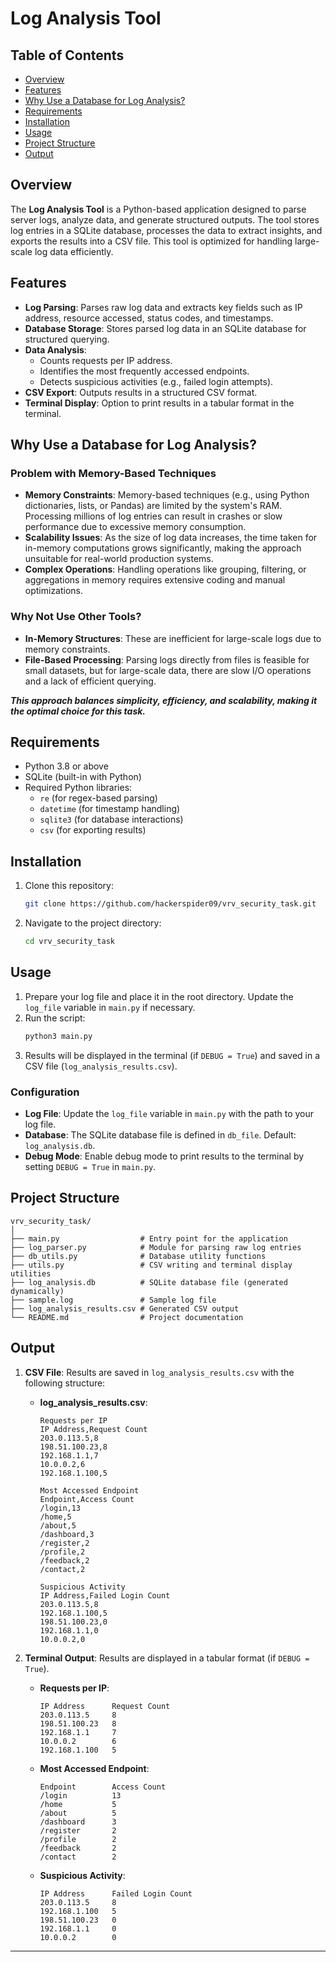 
# Log Analysis Tool

## Table of Contents
- [Overview](#overview)
- [Features](#features)
- [Why Use a Database for Log Analysis?](#why-use-a-database-for-log-analysis)
- [Requirements](#requirements)
- [Installation](#installation)
- [Usage](#usage)
- [Project Structure](#project-structure)
- [Output](#output)


## Overview
The **Log Analysis Tool** is a Python-based application designed to parse server logs, analyze data, and generate structured outputs. The tool stores log entries in a SQLite database, processes the data to extract insights, and exports the results into a CSV file. This tool is optimized for handling large-scale log data efficiently.



## Features
- **Log Parsing**: Parses raw log data and extracts key fields such as IP address, resource accessed, status codes, and timestamps.
- **Database Storage**: Stores parsed log data in an SQLite database for structured querying.
- **Data Analysis**: 
  - Counts requests per IP address.
  - Identifies the most frequently accessed endpoints.
  - Detects suspicious activities (e.g., failed login attempts).
- **CSV Export**: Outputs results in a structured CSV format.
- **Terminal Display**: Option to print results in a tabular format in the terminal.



## Why Use a Database for Log Analysis?

### Problem with Memory-Based Techniques
- **Memory Constraints**: Memory-based techniques (e.g., using Python dictionaries, lists, or Pandas) are limited by the system's RAM. Processing millions of log entries can result in crashes or slow performance due to excessive memory consumption.
- **Scalability Issues**: As the size of log data increases, the time taken for in-memory computations grows significantly, making the approach unsuitable for real-world production systems.
- **Complex Operations**: Handling operations like grouping, filtering, or aggregations in memory requires extensive coding and manual optimizations.



### Why Not Use Other Tools?
- **In-Memory Structures**: These are inefficient for large-scale logs due to memory constraints.
- **File-Based Processing**: Parsing logs directly from files is feasible for small datasets, but for large-scale data, there are slow I/O operations and a lack of efficient querying.

***This approach balances simplicity, efficiency, and scalability, making it the optimal choice for this task.***


## Requirements
- Python 3.8 or above
- SQLite (built-in with Python)
- Required Python libraries:
  - `re` (for regex-based parsing)
  - `datetime` (for timestamp handling)
  - `sqlite3` (for database interactions)
  - `csv` (for exporting results)

## Installation
1. Clone this repository:
   ```bash
   git clone https://github.com/hackerspider09/vrv_security_task.git
   ```
2. Navigate to the project directory:
   ```bash
   cd vrv_security_task
   ```

## Usage
1. Prepare your log file and place it in the root directory. Update the `log_file` variable in `main.py` if necessary.
2. Run the script:
   ```bash
   python3 main.py
   ```
3. Results will be displayed in the terminal (if `DEBUG = True`) and saved in a CSV file (`log_analysis_results.csv`).

### Configuration
- **Log File**: Update the `log_file` variable in `main.py` with the path to your log file.
- **Database**: The SQLite database file is defined in `db_file`. Default: `log_analysis.db`.
- **Debug Mode**: Enable debug mode to print results to the terminal by setting `DEBUG = True` in `main.py`.

## Project Structure
```
vrv_security_task/
│
├── main.py                  # Entry point for the application
├── log_parser.py            # Module for parsing raw log entries
├── db_utils.py              # Database utility functions
├── utils.py                 # CSV writing and terminal display utilities
├── log_analysis.db          # SQLite database file (generated dynamically)
├── sample.log               # Sample log file
├── log_analysis_results.csv # Generated CSV output
└── README.md                # Project documentation
```

## Output
1. **CSV File**: Results are saved in `log_analysis_results.csv` with the following structure:
    - **log_analysis_results.csv**:
        ```
        Requests per IP
        IP Address,Request Count
        203.0.113.5,8
        198.51.100.23,8
        192.168.1.1,7
        10.0.0.2,6
        192.168.1.100,5

        Most Accessed Endpoint
        Endpoint,Access Count
        /login,13
        /home,5
        /about,5
        /dashboard,3
        /register,2
        /profile,2
        /feedback,2
        /contact,2

        Suspicious Activity
        IP Address,Failed Login Count
        203.0.113.5,8
        192.168.1.100,5
        198.51.100.23,0
        192.168.1.1,0
        10.0.0.2,0
        ```

2. **Terminal Output**: Results are displayed in a tabular format (if `DEBUG = True`).

    - **Requests per IP**:
         ```
        IP Address      Request Count
        203.0.113.5     8
        198.51.100.23   8
        192.168.1.1     7
        10.0.0.2        6
        192.168.1.100   5
        ```
    - **Most Accessed Endpoint**:
        ```
        Endpoint        Access Count
        /login          13          
        /home           5           
        /about          5
        /dashboard      3
        /register       2
        /profile        2
        /feedback       2
        /contact        2
        ```
    - **Suspicious Activity**:
        ```
        IP Address      Failed Login Count
        203.0.113.5     8
        192.168.1.100   5
        198.51.100.23   0
        192.168.1.1     0
        10.0.0.2        0
        ```

---

